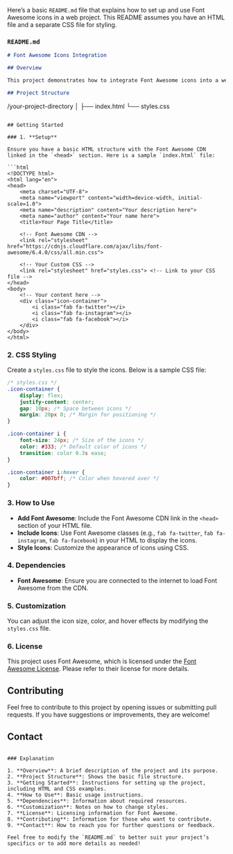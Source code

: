 Here’s a basic `README.md` file that explains how to set up and use Font Awesome icons in a web project. This README assumes you have an HTML file and a separate CSS file for styling.

### `README.md`

```markdown
# Font Awesome Icons Integration

## Overview

This project demonstrates how to integrate Font Awesome icons into a web page using the latest version from the CDN. The setup includes an HTML file and a CSS file to style and display the icons properly.

## Project Structure

```
/your-project-directory
│
├── index.html
└── styles.css
```

## Getting Started

### 1. **Setup**

Ensure you have a basic HTML structure with the Font Awesome CDN linked in the `<head>` section. Here is a sample `index.html` file:

```html
<!DOCTYPE html>
<html lang="en">
<head>
    <meta charset="UTF-8">
    <meta name="viewport" content="width=device-width, initial-scale=1.0">
    <meta name="description" content="Your description here">
    <meta name="author" content="Your name here">
    <title>Your Page Title</title>
    
    <!-- Font Awesome CDN -->
    <link rel="stylesheet" href="https://cdnjs.cloudflare.com/ajax/libs/font-awesome/6.4.0/css/all.min.css">

    <!-- Your Custom CSS -->
    <link rel="stylesheet" href="styles.css"> <!-- Link to your CSS file -->
</head>
<body>
    <!-- Your content here -->
    <div class="icon-container">
        <i class="fab fa-twitter"></i>
        <i class="fab fa-instagram"></i>
        <i class="fab fa-facebook"></i>
    </div>
</body>
</html>
```

### 2. **CSS Styling**

Create a `styles.css` file to style the icons. Below is a sample CSS file:

```css
/* styles.css */
.icon-container {
    display: flex;
    justify-content: center;
    gap: 10px; /* Space between icons */
    margin: 20px 0; /* Margin for positioning */
}

.icon-container i {
    font-size: 24px; /* Size of the icons */
    color: #333; /* Default color of icons */
    transition: color 0.3s ease;
}

.icon-container i:hover {
    color: #007bff; /* Color when hovered over */
}
```

### 3. **How to Use**

- **Add Font Awesome**: Include the Font Awesome CDN link in the `<head>` section of your HTML file.
- **Include Icons**: Use Font Awesome classes (e.g., `fab fa-twitter`, `fab fa-instagram`, `fab fa-facebook`) in your HTML to display the icons.
- **Style Icons**: Customize the appearance of icons using CSS.

### 4. **Dependencies**

- **Font Awesome**: Ensure you are connected to the internet to load Font Awesome from the CDN.

### 5. **Customization**

You can adjust the icon size, color, and hover effects by modifying the `styles.css` file.

### 6. **License**

This project uses Font Awesome, which is licensed under the [Font Awesome License](https://fontawesome.com/license). Please refer to their license for more details.

## Contributing

Feel free to contribute to this project by opening issues or submitting pull requests. If you have suggestions or improvements, they are welcome!

## Contact



```

### Explanation

1. **Overview**: A brief description of the project and its purpose.
2. **Project Structure**: Shows the basic file structure.
3. **Getting Started**: Instructions for setting up the project, including HTML and CSS examples.
4. **How to Use**: Basic usage instructions.
5. **Dependencies**: Information about required resources.
6. **Customization**: Notes on how to change styles.
7. **License**: Licensing information for Font Awesome.
8. **Contributing**: Information for those who want to contribute.
9. **Contact**: How to reach you for further questions or feedback.

Feel free to modify the `README.md` to better suit your project’s specifics or to add more details as needed!
